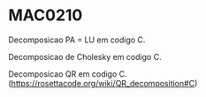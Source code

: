 # MAC0210
Decomposicao PA = LU em codigo C.

Decomposicao de Cholesky em codigo C.

Decomposicao QR em codigo C. (https://rosettacode.org/wiki/QR_decomposition#C)
